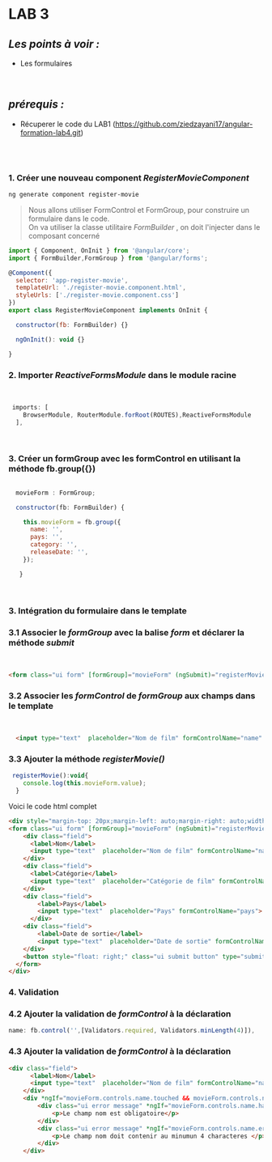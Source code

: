 # LAB 3
## _Les points à voir :_

- Les formulaires

<br/>

## _prérequis :_

- Récuperer le code du LAB1 (https://github.com/ziedzayani17/angular-formation-lab4.git)

<br/>
<br/>

### 1. Créer une nouveau component *RegisterMovieComponent*

```sh
ng generate component register-movie
```
>Nous allons utiliser FormControl et FormGroup, pour construire un formulaire dans le code.<br>
>On va utiliser la classe utilitaire *FormBuilder* , on doit l'injecter dans le composant concerné

```js
import { Component, OnInit } from '@angular/core';
import { FormBuilder,FormGroup } from '@angular/forms';

@Component({
  selector: 'app-register-movie',
  templateUrl: './register-movie.component.html',
  styleUrls: ['./register-movie.component.css']
})
export class RegisterMovieComponent implements OnInit {

  constructor(fb: FormBuilder) {}

  ngOnInit(): void {}

}
```


### 2. Importer *ReactiveFormsModule*  dans le module racine

<br>

```js
 imports: [
    BrowserModule, RouterModule.forRoot(ROUTES),ReactiveFormsModule
  ],
```

<br>


### 3. Créer un formGroup avec les formControl en utilisant la méthode **fb.group({})**

```js

  movieForm : FormGroup;

  constructor(fb: FormBuilder) {

    this.movieForm = fb.group({
      name: '',
      pays: '',
      category: '',
      releaseDate: '',
    });

   }
```
<br>

### 3. Intégration du formulaire dans le template

### 3.1 Associer le *formGroup* avec la balise *form* et déclarer la méthode *submit* 

<br>

```html
<form class="ui form" [formGroup]="movieForm" (ngSubmit)="registerMovie()">
```

### 3.2 Associer les *formControl* de *formGroup* aux champs dans le template

<br>


```html
  <input type="text"  placeholder="Nom de film" formControlName="name" >
```

### 3.3 Ajouter la méthode *registerMovie()* 

```js
 registerMovie():void{
    console.log(this.movieForm.value);
  }
```

Voici le code html complet

```html
<div style="margin-top: 20px;margin-left: auto;margin-right: auto;width: 70%;" class="ui teal segment">
<form class="ui form" [formGroup]="movieForm" (ngSubmit)="registerMovie()">
    <div class="field">
      <label>Nom</label>
      <input type="text"  placeholder="Nom de film" formControlName="name" >
    </div>
    <div class="field">
      <label>Catégorie</label>
      <input type="text"  placeholder="Catégorie de film" formControlName="category">
    </div>
    <div class="field">
        <label>Pays</label>
        <input type="text"  placeholder="Pays" formControlName="pays">
      </div>
    <div class="field">
        <label>Date de sortie</label>
        <input type="text"  placeholder="Date de sortie" formControlName="releaseDate">
    </div>
    <button style="float: right;" class="ui submit button" type="submit">Enregistrer</button>
  </form>
</div>
```


### 4. Validation

### 4.2 Ajouter la validation de *formControl* à la déclaration

```js
name: fb.control('',[Validators.required, Validators.minLength(4)]),
```

### 4.3 Ajouter la validation de *formControl* à la déclaration
```html
<div class="field">
      <label>Nom</label>
      <input type="text"  placeholder="Nom de film" formControlName="name" >
    </div>
    <div *ngIf="movieForm.controls.name.touched && movieForm.controls.name.errors"> 
        <div class="ui error message" *ngIf="movieForm.controls.name.hasError('required')">
            <p>Le champ nom est obligatoire</p>
        </div>
        <div class="ui error message" *ngIf="movieForm.controls.name.errors.minlength">
            <p>Le champ nom doit contenir au minumun 4 characteres </p>
        </div>
    </div>
```

